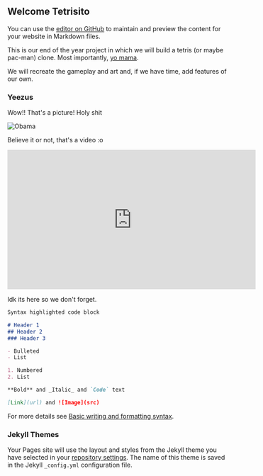 ## Welcome Tetrisito 

You can use the [editor on GitHub](https://github.com/RegalonaManda/Tetrisito/edit/gh-pages/index.md) to maintain and preview the content for your website in Markdown files.

This is our end of the year project in which we will build a tetris (or maybe pac-man) clone. Most importantly, [yo mama](https://i.kym-cdn.com/entries/icons/original/000/030/873/Screenshot_20.jpg).

We will recreate the gameplay and art and, if we have time, add features of our own.

### Yeezus

Wow!! That's a picture! Holy shit


![Obama](https://i.kym-cdn.com/entries/icons/original/000/030/873/Screenshot_20.jpg "Obamium")




Believe it or not, that's a video :o

<iframe width="560" height="315" src="https://www.youtube.com/embed/t9NDHdfb1Us" title="YouTube video player" frameborder="0" allow="accelerometer; autoplay; clipboard-write; encrypted-media; gyroscope; picture-in-picture" allowfullscreen></iframe>






Idk its here so we don't forget.
```markdown
Syntax highlighted code block

# Header 1
## Header 2
### Header 3

- Bulleted
- List

1. Numbered
2. List

**Bold** and _Italic_ and `Code` text

[Link](url) and ![Image](src)
```

For more details see [Basic writing and formatting syntax](https://docs.github.com/en/github/writing-on-github/getting-started-with-writing-and-formatting-on-github/basic-writing-and-formatting-syntax).

### Jekyll Themes

Your Pages site will use the layout and styles from the Jekyll theme you have selected in your [repository settings](https://github.com/RegalonaManda/Tetrisito/settings/pages). The name of this theme is saved in the Jekyll `_config.yml` configuration file.

